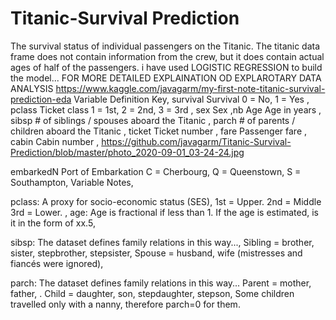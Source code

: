 # Titanic-Survival Prediction
The survival status of individual passengers on the Titanic. The titanic data frame does not contain information from the crew, but it does contain actual ages of half of the passengers.
i have used LOGISTIC REGRESSION to build the model...
FOR MORE DETAILED EXPLAINATION OD EXPLAROTARY DATA ANALYSIS
https://www.kaggle.com/javagarm/my-first-note-titanic-survival-prediction-eda
Variable	Definition	Key,
survival	Survival	0 = No, 1 = Yes , 
pclass	Ticket class	1 = 1st, 2 = 2nd, 3 = 3rd , 
sex	Sex	,nb 
Age	Age in years	,
sibsp	# of siblings / spouses aboard the Titanic	,
parch	# of parents / children aboard the Titanic	,
ticket	Ticket number	,
fare	Passenger fare	,
cabin	Cabin number	,
https://github.com/javagarm/Titanic-Survival-Prediction/blob/master/photo_2020-09-01_03-24-24.jpg

embarkedN	Port of Embarkation	C = Cherbourg, Q = Queenstown, S = Southampton,
Variable Notes,


pclass: A proxy for socio-economic status (SES),
1st = Upper.
2nd = Middle
3rd = Lower.
,
age: Age is fractional if less than 1. If the age is estimated, is it in the form of xx.5,

sibsp: The dataset defines family relations in this way...,
Sibling = brother, sister, stepbrother, stepsister,
Spouse = husband, wife (mistresses and fiancés were ignored),

parch: The dataset defines family relations in this way...
Parent = mother, father,
.
Child = daughter, son, stepdaughter, stepson,
Some children travelled only with a nanny, therefore parch=0 for them.
